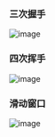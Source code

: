 ### 三次握手
![image](https://user-images.githubusercontent.com/59153788/178213664-f8017769-3bfe-49e0-b86d-be9be433e60e.png)
### 四次挥手
![image](https://user-images.githubusercontent.com/59153788/178213765-8ea9653e-3761-4ae2-a86f-293c98d46049.png)

### 滑动窗口
![image](https://user-images.githubusercontent.com/59153788/178213822-c9a874bd-d362-4069-ad31-aa6643fb6b49.png)
